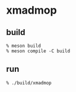 # xmadmop

## build

```
% meson build
% meson compile -C build
```

## run

```
% ./build/xmadmop
```
